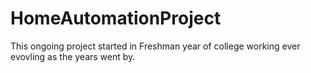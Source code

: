 # HomeAutomationProject

This ongoing project started in Freshman year of college working ever evovling as the years went by.
